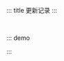 ::: title 更新记录
:::

<lay-timeline style="padding-left:30px;padding-top:30px;">
  <lay-timeline-item title="尾版本号：日常问题更新。" simple></lay-timeline-item>
  <lay-timeline-item title="次版本号：带有新特性的向下兼容的版本。" simple></lay-timeline-item>
  <lay-timeline-item title="主版本号：含有破坏性更新和新特性，不在发布周期内。" simple></lay-timeline-item>
</lay-timeline>

::: demo
<template>
<lay-timeline>
  <lay-timeline-item title="0.3.x">
    <ul> 
      <a name="0-3-3"> </a> 
      <li> 
        <h3>0.3.3 <span class="layui-badge-rim">2022-01-09</span></h3> 
        <ul> 
          <li>[新增] setup 步骤条组件。</li>
          <li>[新增] slider 滑块组件 vertical 属性, 支持垂直布局。</li>
          <li>[新增] timeline-item 时间线组件 dot 插槽, 支持自定义节点内容。</li>
          <li>[新增] sub-menu 目录组件, 与 menu-item 组合使用。</li>
          <li>[修复] menu 菜单组件 layui-nav-more 切换动画。</li>
          <li>[修复] select 下拉选择组件外部参数变更组件内的数值不生效的问题</li>
          <li>[修复] page 分页组件 limit 数量过多时, 展示部分页数。</li>
        </ul> 
      </li>
    </ul>
    <ul> 
      <a name="0-3-2"> </a> 
      <li> 
        <h3>0.3.2 <span class="layui-badge-rim">2022-01-03</span></h3> 
        <ul> 
          <li>[新增] skeleton 骨架屏组件。</li>
          <li>[重构] tooltip 内部 popper 组件，支持移动到 tooltip 内部。</li>
          <li>[增强] layer 部分函数 msg open confirm 等, content 支持 VNode 类型。</li>
          <li>[增强] menu 菜单组件, 初步支持无限级嵌套。</li>
          <li>[修复] layer.close layer.closeAll 函数无法触发 OutAnim 过度动画问题。</li>
          <li>[废弃] menu-child-item 组件, 使用 menu-item 替代。</li>
          <li>[升级] layer-vue 1.2.4。</li>
        </ul> 
      </li>
    </ul>
    <ul> 
      <a name="0-3-1"> </a> 
      <li> 
        <h3>0.3.1 <span class="layui-badge-rim">2021-12-28</span></h3> 
        <ul> 
          <li>[新增] count-up 数字滚动组件。</li>
          <li>[新增] slider 滑块 range 属性, 支持区间取值。</li>
          <li>[新增] button 按钮 disabled 属性, 删除 type 属性 disabled 值。</li>  
          <li>[修复] 演示站点剪贴板功能，http下不能使用的问题。</li>  
          <li>[修复] checkbox 复选框 modelValue 属性必填警告。</li>  
          <li>[修复] formItem 内下拉框组件校验不通过边框未标红问题。</li>  
          <li>[修复] rate 评分 mouseleave 事件绑定警告。</li>
          <li>[修复] npm 安装 layui-vue 不必要的依赖警告。</li>  
          <li>[集成] eslint, prettier 规范插件 。</li>  
          <li>[升级] icons-vue 1.0.2。</li>  
        </ul> 
      </li>
    </ul>
  </lay-timeline-item>
  <lay-timeline-item title="0.2.x">
  <ul> 
      <a name="0-2-9"> </a> 
      <li> 
        <h3>0.2.9 <span class="layui-badge-rim">2021-12-21</span></h3> 
        <ul> 
          <li>[新增] backtop 返回顶部组件, 支持自定义功能。</li> 
          <li>[新增] slider 滑动型输入器，展示当前值和可选范围。</li> 
          <li>[新增] select 下拉选择组件 multiple 属性, 支持多选策略。</li> 
          <li>[新增] form 表单组件内置验证, 提供 rules 配置自定义验证规则。</li>
          <li>[新增] layer 组件 resize 方法, 重置 area 与 offset 状态。</li>
          <li>[修复] layer 弹层 v-model 切换状态后, 让其保持 area 与 offset 状态。</li>
          <li>[修复] transfer 穿梭框组件按钮样式, 使其增加减少操作按钮对齐。</li>
          <li>[修复] tree 树开启 checkbox 时, 无法选中的问题。</li>
          <li>[升级] layer-vue 1.2.2。</li>      
        </ul> 
      </li>
    </ul>
    <ul> 
      <a name="0-2-8"> </a> 
      <li> 
        <h3>0.2.8 <span class="layui-badge-rim">2021-12-15</span></h3> 
        <ul> 
          <li>[新增] tooltip 警告提示，展现需要关注的信息。</li> 
          <li>[新增] input-number 数字输入框, 通过鼠标或键盘，输入范围内的数值。</li> 
          <li>[新增] layer 组件 isHtmlFangement 属性，函数调用时，用于解析 html 片段。</li>
          <li>[新增] layer 组件 resize 属性, 开启弹层尺寸拉伸, 常用于 页面层 与 Iframe 层。</li>
          <li>[加强] layer 组件 area 属性, 支持 字符串 与 数组 类型, 默认 auto 宽高根据内容自适应。</li>
          <li>[修复] layer 组件 body 禁用拖动, 仅支持标题拖动窗体。</li>
          <li>[修复] icon-picker 组件 select 图标时, 自动隐藏选择内容。</li>
          <li>[修复] dropdown 组件触发方式为 hover 时，移动不到菜单子项的问题</li>
          <li>[集成] utteranc.es 插件, 基于 issues 提供为文档提供留言能力。</li>
          <li>[升级] layer-vue 1.2.0, 更稳定的 layer 版本。</li>
          <li>[升级] vue 3.2.26 版本。</li>
        </ul> 
      </li>
    </ul>
  </lay-timeline-item>
  <lay-timeline-item title="0.1.x">
    <ul> 
      <a name="0-2-7"> </a> 
      <li> 
        <h3>0.1.0 <span class="layui-badge-rim">2021-12-10</span></h3> 
        <ul> 
          <li>孵化。</li>
        </ul> 
      </li>
    </ul>
  </lay-timeline-item>
</lay-timeline>
</template>

<script>
import { ref } from 'vue'

export default {
  setup() {

    return {
    }
  }
}
</script>

:::
